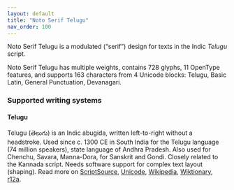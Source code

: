 ```yaml
---
layout: default
title: "Noto Serif Telugu"
nav_order: 100
---
```

Noto Serif Telugu is a modulated (“serif”) design for texts in the Indic _Telugu_ script. 

Noto Serif Telugu has multiple weights, contains 728 glyphs, 11 OpenType features, and supports 163 characters from 4 Unicode blocks: Telugu, Basic Latin, General Punctuation, Devanagari.


### Supported writing systems


#### Telugu

Telugu (<span class='autonym'>తెలుగు</span>) is an Indic abugida, written left-to-right without a headstroke. Used since c. 1300 CE in South India for the Telugu language (74 million speakers), state language of Andhra Pradesh. Also used for Chenchu, Savara, Manna-Dora, for Sanskrit and Gondi. Closely related to the Kannada script. Needs software support for complex text layout (shaping). Read more on [ScriptSource](https://scriptsource.org/scr/Telu), [Unicode](https://www.unicode.org/versions/Unicode13.0.0/ch12.pdf#G81985), [Wikipedia](https://en.wikipedia.org/wiki/ISO_15924:Telu), [Wiktionary](https://en.wiktionary.org/wiki/Category:Telugu_script), [r12a](https://r12a.github.io/scripts/links?iso=Telu).

